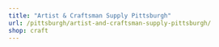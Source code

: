 ```yaml
---
title: "Artist & Craftsman Supply Pittsburgh"
url: /pittsburgh/artist-and-craftsman-supply-pittsburgh/
shop: craft
---
```

